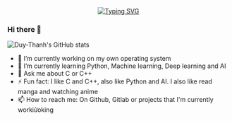<div align="center">
  <a href="https://git.io/typing-svg"><img src="https://readme-typing-svg.demolab.com?font=Patrick+Hand&size=50&pause=1000&center=true&vCenter=true&random=false&width=600&height=80&lines=Hey!!!+I'm+Duy+Thanh+%3C3;I'm+Intern+Developer;Welcome+to+my+profile+%3C3" alt="Typing SVG" /></a>
</div>

### Hi there 👋

![Duy-Thanh's GitHub stats](https://github-readme-stats.vercel.app/api?username=Duy-Thanh&show_icons=true&theme=transparent)

- 🔭 I’m currently working on my own operating system
- 🌱 I’m currently learning Python, Machine learning, Deep learning and AI
- 💬 Ask me about C or C++
- ⚡ Fun fact: I like C and C++, also like Python and AI. I also like read manga and watching anime
- 📫 How to reach me: On Github, Gitlab or projects that I'm currently workiửoking

